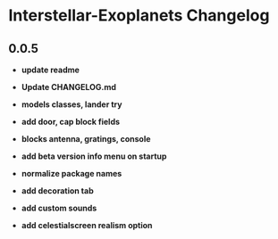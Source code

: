 
# Interstellar-Exoplanets Changelog

## 0.0.5

 - **update readme**


 - **Update CHANGELOG.md**


 - **models classes, lander try**


 - **add door, cap block fields**


 - **blocks antenna, gratings, console**


 - **add beta version info menu on startup**


 - **normalize package names**


 - **add decoration tab**


 - **add custom sounds**


 - **add celestialscreen realism option**